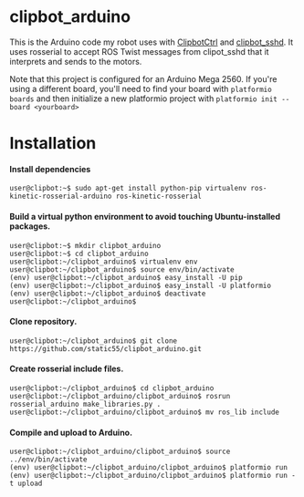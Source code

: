 # clipbot_arduino

This is the Arduino code my robot uses with <a href="https://github.com/static55/ClipbotCtrl">ClipbotCtrl</a> and <a href="https://github.com/static55/clipbot_sshd">clipbot_sshd</a>. It uses rosserial to accept ROS Twist messages from clipot_sshd that it interprets and sends to the motors.

Note that this project is configured for an Arduino Mega 2560. If you're using a different board, you'll need to find your board with `platformio boards` and then initialize a new platformio project with `platformio init --board <yourboard>`

# Installation

#### Install dependencies

`user@clipbot:~$ sudo apt-get install python-pip virtualenv ros-kinetic-rosserial-arduino ros-kinetic-rosserial`<br>

#### Build a virtual python environment to avoid touching Ubuntu-installed packages.

`user@clipbot:~$ mkdir clipbot_arduino`<br>
`user@clipbot:~$ cd clipbot_arduino`<br>
`user@clipbot:~/clipbot_arduino$ virtualenv env`<br>
`user@clipbot:~/clipbot_arduino$ source env/bin/activate`<br>
`(env) user@clipbot:~/clipbot_arduino$ easy_install -U pip`<br>
`(env) user@clipbot:~/clipbot_arduino$ easy_install -U platformio`<br>
`(env) user@clipbot:~/clipbot_arduino$ deactivate`<br>
`user@clipbot:~/clipbot_arduino$`

#### Clone repository.

`user@clipbot:~/clipbot_arduino$ git clone https://github.com/static55/clipbot_arduino.git`

#### Create rosserial include files.

`user@clipbot:~/clipbot_arduino$ cd clipbot_arduino`<br>
`user@clipbot:~/clipbot_arduino/clipbot_arduino$ rosrun rosserial_arduino make_libraries.py .`<br>
`user@clipbot:~/clipbot_arduino/clipbot_arduino$ mv ros_lib include`

#### Compile and upload to Arduino.

`user@clipbot:~/clipbot_arduino/clipbot_arduino$ source ../env/bin/activate`<br>
`(env) user@clipbot:~/clipbot_arduino/clipbot_arduino$ platformio run`<br>
`(env) user@clipbot:~/clipbot_arduino/clipbot_arduino$ platformio run -t upload`

